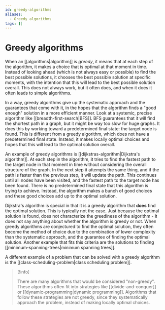 ```yaml
---
id: greedy-algorithms
aliases:
  - Greedy algorithms
tags: []
---
```


# Greedy algorithms

When an [[algorithms|algorithm]] is _greedy_, it means that at each step of the algorithm, it makes a choice that is optimal at that moment in time. Instead of looking ahead (which is not always easy or possible) to find the best possible solutions, it chooses the best possible solution at specific moments, with the intention that this will lead to the best possible solution overall. This does not always work, but it often does, and when it does it often leads to simple algorithms.

In a way, greedy algorithms give up the systematic approach and the guarantees that come with it, in the hopes that the algorithm finds a "good enough" solution in a more efficient manner. Look at a systemic, precise algorithm like [[breadth-first-search|BFS]]. BFS guarantees that it will find the shortest path in a graph, but it might be way too slow for huge graphs. It does this by working toward a predetermined final state: the target node is found. This is different from a greedy algorithm, which does not have a predetermined final state. Instead, it makes locally optimal choices and hopes that this will lead to the optimal solution overall.

An example of greedy algorithms is [[dijkstras-algorithm|Dijkstra's algorithm]]. At each step in the algorithm, it tries to find the fastest path to the target node in that moment in time without considering the overall structure of the graph. In the next step it attempts the same thing, and if the path is faster than the previous step, it will update the path. This continues until all nodes have been visited, and the fastest path to the target node has been found. There is no predetermined final state that this algorithm is trying to achieve. Instead, the algorithm makes a bunch of good choices and these good choices add up to the optimal solution.

Dijkstra's algorithm is special in that it is a greedy algorithm that **does** find the optimal solution. This is typically not the case. Just because the optimal solution is found, does not characterize the greediness of the algorithm - it does not say anything about whether the algorithm is greedy or not. When greedy algorithms are conjectured to find the optimal solution, they often become the method of choice due to the combination of lower complexity than the systematic approach, and the guarantee of finding the optimal solution. Another example that fits this criteria are the solutions to finding [[minimum-spanning-trees|minimum spanning trees]].

A different example of a problem that can be solved with a greedy algorithm is the [[class-scheduling-problem|class scheduling problem]].

> [!info]
>
> There are many algorithms that would be considered "non-greedy". These algorithms often fit into strategies like [[divide-and-conquer]] or [[dynamic-programming|dynamic programming]]. Algorithms that follow these strategies are not greedy, since they systematically approach the problem, instead of making locally optimal choices.
